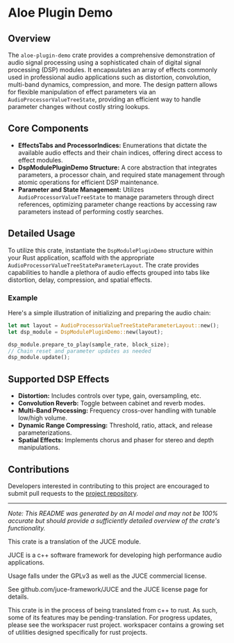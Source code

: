 # Aloe Plugin Demo

## Overview

The `aloe-plugin-demo` crate provides a comprehensive demonstration of audio signal processing using a sophisticated chain of digital signal processing (DSP) modules. It encapsulates an array of effects commonly used in professional audio applications such as distortion, convolution, multi-band dynamics, compression, and more. The design pattern allows for flexible manipulation of effect parameters via an `AudioProcessorValueTreeState`, providing an efficient way to handle parameter changes without costly string lookups.

## Core Components
- **EffectsTabs and ProcessorIndices:** Enumerations that dictate the available audio effects and their chain indices, offering direct access to effect modules.
- **DspModulePluginDemo Structure:** A core abstraction that integrates parameters, a processor chain, and required state management through atomic operations for efficient DSP maintenance.
- **Parameter and State Management:** Utilizes `AudioProcessorValueTreeState` to manage parameters through direct references, optimizing parameter change reactions by accessing raw parameters instead of performing costly searches.

## Detailed Usage

To utilize this crate, instantiate the `DspModulePluginDemo` structure within your Rust application, scaffold with the appropriate `AudioProcessorValueTreeStateParameterLayout`. The crate provides capabilities to handle a plethora of audio effects grouped into tabs like distortion, delay, compression, and spatial effects.

### Example
Here's a simple illustration of initializing and preparing the audio chain:

```rust
let mut layout = AudioProcessorValueTreeStateParameterLayout::new();
let dsp_module = DspModulePluginDemo::new(layout);

dsp_module.prepare_to_play(sample_rate, block_size);
// Chain reset and parameter updates as needed
dsp_module.update();
```

## Supported DSP Effects
- **Distortion:** Includes controls over type, gain, oversampling, etc.
- **Convolution Reverb:** Toggle between cabinet and reverb modes.
- **Multi-Band Processing:** Frequency cross-over handling with tunable low/high volume.
- **Dynamic Range Compressing:** Threshold, ratio, attack, and release parameterizations.
- **Spatial Effects:** Implements chorus and phaser for stereo and depth manipulations.

## Contributions
Developers interested in contributing to this project are encouraged to submit pull requests to the [project repository](https://github.com/klebs6/aloe-rs).

---

*Note: This README was generated by an AI model and may not be 100% accurate but should provide a sufficiently detailed overview of the crate's functionality.*

This crate is a translation of the JUCE module.

JUCE is a c++ software framework for developing high performance audio applications.

Usage falls under the GPLv3 as well as the JUCE commercial license.

See github.com/juce-framework/JUCE and the JUCE license page for details.

This crate is in the process of being translated from c++ to rust. As such, some of its features may be pending-translation. For progress updates, please see the workspacer rust project. workspacer contains a growing set of utilities designed specifically for rust projects.
